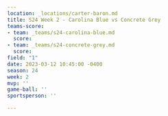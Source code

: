 ```yaml
---
location: _locations/carter-baron.md
title: S24 Week 2 - Carolina Blue vs Concrete Grey
teams-score:
- team: _teams/s24-carolina-blue.md
  score: 
- team: _teams/s24-concrete-grey.md
  score: 
field: "1"
date: 2023-03-12 10:45:00 -0400
season: 24
week: 2
mvp: ''
game-ball: ''
sportsperson: ''

---
```


